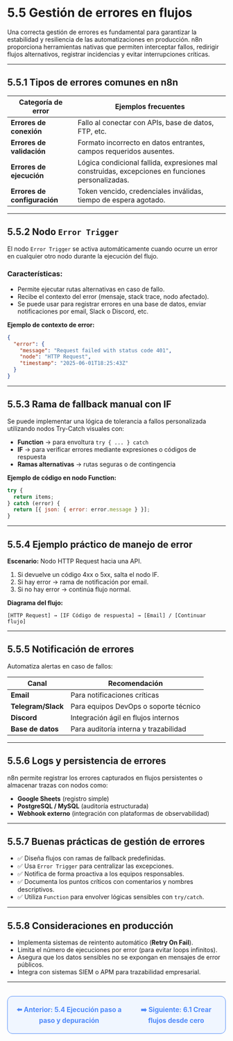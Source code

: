# 5.5 Gestión de errores en flujos

Una correcta gestión de errores es fundamental para garantizar la estabilidad y resiliencia de las automatizaciones en producción. n8n proporciona herramientas nativas que permiten interceptar fallos, redirigir flujos alternativos, registrar incidencias y evitar interrupciones críticas.

---

## 5.5.1 Tipos de errores comunes en n8n

| **Categoría de error**       | **Ejemplos frecuentes**                                                 |
|------------------------------|--------------------------------------------------------------------------|
| **Errores de conexión**      | Fallo al conectar con APIs, base de datos, FTP, etc.                    |
| **Errores de validación**    | Formato incorrecto en datos entrantes, campos requeridos ausentes.      |
| **Errores de ejecución**     | Lógica condicional fallida, expresiones mal construidas, excepciones en funciones personalizadas. |
| **Errores de configuración** | Token vencido, credenciales inválidas, tiempo de espera agotado.         |

---

## 5.5.2 Nodo `Error Trigger`

El nodo `Error Trigger` se activa automáticamente cuando ocurre un error en cualquier otro nodo durante la ejecución del flujo.

### **Características:**

- Permite ejecutar rutas alternativas en caso de fallo.
- Recibe el contexto del error (mensaje, stack trace, nodo afectado).
- Se puede usar para registrar errores en una base de datos, enviar notificaciones por email, Slack o Discord, etc.

**Ejemplo de contexto de error:**

```json
{
  "error": {
    "message": "Request failed with status code 401",
    "node": "HTTP Request",
    "timestamp": "2025-06-01T18:25:43Z"
  }
}
```

---

## 5.5.3 Rama de fallback manual con IF

Se puede implementar una lógica de tolerancia a fallos personalizada utilizando nodos Try-Catch visuales con:

- **Function** → para envoltura `try { ... } catch`
- **IF** → para verificar errores mediante expresiones o códigos de respuesta
- **Ramas alternativas** → rutas seguras o de contingencia

**Ejemplo de código en nodo Function:**

```javascript
try {
  return items;
} catch (error) {
  return [{ json: { error: error.message } }];
}
```

---

## 5.5.4 Ejemplo práctico de manejo de error

**Escenario:** Nodo HTTP Request hacia una API.

1. Si devuelve un código 4xx o 5xx, salta el nodo IF.
2. Si hay error → rama de notificación por email.
3. Si no hay error → continúa flujo normal.

**Diagrama del flujo:**

```
[HTTP Request] → [IF Código de respuesta] → [Email] / [Continuar flujo]
```

---

## 5.5.5 Notificación de errores

Automatiza alertas en caso de fallos:

| **Canal**         | **Recomendación**                                      |
|-------------------|--------------------------------------------------------|
| **Email**         | Para notificaciones críticas                           |
| **Telegram/Slack**| Para equipos DevOps o soporte técnico                  |
| **Discord**       | Integración ágil en flujos internos                    |
| **Base de datos** | Para auditoría interna y trazabilidad                  |

---

## 5.5.6 Logs y persistencia de errores

n8n permite registrar los errores capturados en flujos persistentes o almacenar trazas con nodos como:

- **Google Sheets** (registro simple)
- **PostgreSQL / MySQL** (auditoría estructurada)
- **Webhook externo** (integración con plataformas de observabilidad)

---

## 5.5.7 Buenas prácticas de gestión de errores

- ✅ Diseña flujos con ramas de fallback predefinidas.
- ✅ Usa `Error Trigger` para centralizar las excepciones.
- ✅ Notifica de forma proactiva a los equipos responsables.
- ✅ Documenta los puntos críticos con comentarios y nombres descriptivos.
- ✅ Utiliza `Function` para envolver lógicas sensibles con `try/catch`.

---

## 5.5.8 Consideraciones en producción

- Implementa sistemas de reintento automático (**Retry On Fail**).
- Limita el número de ejecuciones por error (para evitar loops infinitos).
- Asegura que los datos sensibles no se expongan en mensajes de error públicos.
- Integra con sistemas SIEM o APM para trazabilidad empresarial.

---

<div align="center" style="border: 1px solid #4F8AFA; border-radius: 12px; padding: 20px; background: #f0f6ff; margin-top: 32px; display: flex; justify-content: center; gap: 32px;">
  <a href="5.4.%20Ejecución%20paso%20a%20paso%20y%20depuración.md" style="text-decoration:none; font-weight: bold; color: #4F8AFA; font-size: 1.1em;">⬅️ Anterior: 5.4 Ejecución paso a paso y depuración</a>
  <a href="6.1.%20Crear%20flujos%20desde%20cero.md" style="text-decoration:none; font-weight: bold; color: #4F8AFA; font-size: 1.1em;">➡️ Siguiente: 6.1 Crear flujos desde cero</a>
</div>